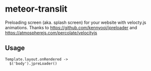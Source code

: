 # meteor-translit
Preloading screen (aka. splash screen) for your website with velocty.js animations. Thanks to https://github.com/kennyooi/jpreloader and https://atmospherejs.com/percolate/velocityjs

## Usage

```
Template.layout.onRendered ->
  $('body').jpreLoader()
```
